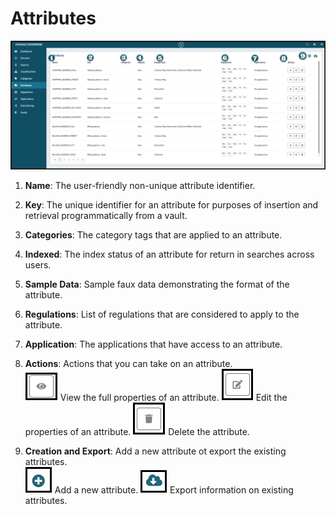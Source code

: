 # Attributes


![attributes](../assets/images/attributes.png "Attributes Annotates")

1. **Name**: The user-friendly non-unique attribute identifier.
2. **Key**: The unique identifier for an attribute for purposes of insertion and retrieval programmatically from a vault.
3. **Categories**: The category tags that are applied to an attribute.
4. **Indexed**: The index status of an attribute for return in searches across users.
5. **Sample Data**: Sample faux data demonstrating the format of the attribute.
6. **Regulations**: List of regulations that are considered to apply to the attribute.
7. **Application**: The applications that have access to an attribute.
8. **Actions**: Actions that you can take on an attribute.<br/>
    ![view](../assets/images/view.png "View") View the full properties of an attribute.
    ![edit](../assets/images/edit.png "Edit") Edit the properties of an attribute.
    ![delete](../assets/images/delete.png "Delete") Delete the attribute.

9. **Creation and Export**: Add a new attribute ot export the existing attributes.<br/>
    ![Add](../assets/images/add.png "Add") Add a new attribute.
    ![export](../assets/images/export.png "Export") Export information on existing attributes.
